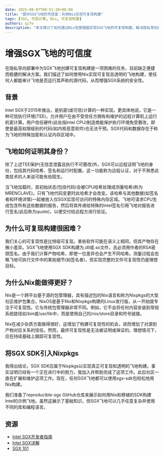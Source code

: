```yaml
---
date: 2025-08-07T00:51:28+08:00
title: "提升SGX飞地的可信度：利用Nix实现可复现构建"
tags: [SGX, 可信计算, Nix, 可复现构建]
authors: qife
description: "本文探讨了如何通过Nix包管理器实现SGX飞地的可复现构建，解决隐私导向部署中的信任问题。文章详细分析了Signal和MobileCoin的飞地构建方案，介绍了将Intel SGX SDK移植到Nixpkgs的过程，并展示了如何利用reproducible-sgx仓库进行验证。"
---
```


# 增强SGX飞地的可信度

在隐私导向部署中为SGX飞地创建可复现构建是一项困难的任务，目前缺乏便捷而稳健的解决方案。我们描述了如何使用Nix实现可复现且透明的飞地构建，使任何人都能审计飞地是否运行其声称的源代码，从而增强SGX系统的安全性。

## 背景

Intel SGX于2015年推出，是机密(或可信)计算的一种实现。更具体地说，它是一种可信执行环境(TEE)，允许用户在由不受信任方拥有和维护的远程计算机上运行机密计算。用户信任硬件(此处指Intel CPU)制造商能保护执行环境免受篡改，即使是最高权限级别的代码(如内核恶意软件)也无法干预。SGX代码和数据存在于称为飞地的特殊加密和认证内存区域中。

## 飞地如何证明其身份？

除了上述TEE保护(无信息泄露且执行不可篡改)外，SGX可以远程证明飞地的身份，包括其代码哈希、签名和运行时配置。这一功能称为远程认证，对于不熟悉此类技术的人来说可能有些陌生。

当飞地加载时，其初始状态(包括代码)会被CPU哈希处理成测量哈希(称为MRENCLAVE)。只有飞地代码变更时此哈希才会改变。该哈希与其他数据(如签名者和环境详情)一起被放入仅SGX实现可访问的特殊内存区域。飞地可请求CPU生成包含所有这些数据的报告，然后将其传递给特殊的Intel签名引用飞地对报告进行签名(此后称为quote)，以便交付给远程方进行验证。

## 为什么可复现构建很困难？

我们关心的可复现性是比特级可复现。某些软件可能在语义上相同，但其产物存在微小差异。SGX飞地使用SGX SDK构建为.dll或.so文件，且必须用作者的RSA密钥签名。由于我们计算产物哈希，即使一位差异也会产生不同哈希。测量过程会忽略飞地可执行文件中的某些细节(如签名者)，但实现完整的文件可复现性仍是理想目标。

## 为什么Nix能做得更好？

Nix是一个跨平台基于源的包管理器，具有描述包的Nix语言和称为Nixpkgs的大型社区维护包集合。NixOS是基于Nix和Nixpkgs构建的Linux发行版，从一开始就专注于可复现性。它与传统包管理器非常不同。例如，它不会将任何内容安装到常规系统路径如/bin或/usr/lib中，而是使用自己的/nix/store目录和符号链接。

Nix在减少杂质方面做得很好，这增加了构建可复现性的机会，进而增加了对源到产物对应关系的信任。然而，最终可复现性是无法被证明或保证的。理想情况下，应在持续基础上跟踪可复现性。

## 将SGX SDK引入Nixpkgs

我得出结论，SGX SDK应属于Nixpkgs以实现真正可复现和透明的飞地构建。事实证明已经有一个正在进行中的努力，我加入并帮助完成了这项工作。此后社区一直在扩展和维护这项工作。现在，任何SGX飞地都可以使用sgx-sdk包轻松地用Nix构建。

我们准备了reproducible-sgx GitHub仓库来展示如何用Nix和移植的SDK构建Intel的示例飞地。虽然这展示了基础知识，但SGX飞地可以几乎任意复杂并使用不同的库和编程语言。

## 资源

- [Intel SGX开发者指南](https://www.intel.com/content/www/us/en/developer/tools/software-guard-extensions/overview.html)
- [Intel SGX详解](https://eprint.iacr.org/2016/086)
- [SGX 101](https://sgx101.gitbook.io)